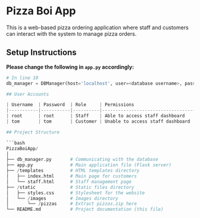 
# Pizza Boi App

This is a web-based pizza ordering application where staff and customers can interact with the system to manage pizza orders.

## Setup Instructions

**Please change the following in `app.py` accordingly:**
```python
# In line 10
db_manager = DBManager(host='localhost', user=<database username>, password=<database password>, database=<the database that was imported into>)

## User Accounts

| Username  | Password  | Role     | Permissions                          |
|-----------|-----------|----------|--------------------------------------|
| root      | root      | Staff    | Able to access staff dashboard       |
| tom       | tom       | Customer | Unable to access staff dashboard     |

## Project Structure

```bash
PizzaBoiApp/
│
├── db_manager.py       # Communicating with the database
├── app.py              # Main application file (Flask server)
├── /templates          # HTML templates directory
│   ├── index.html      # Main page for customers
│   └── staff.html      # Staff management page
├── /static             # Static files directory
│   ├── styles.css      # Stylesheet for the website
│   └── /images         # Images directory
│       └── /pizzas     # Extract pizzas.zip here
└── README.md           # Project documentation (this file)
